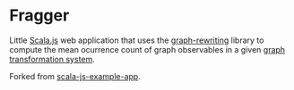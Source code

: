 # Fragger

Little [Scala.js](https://www.scala-js.org/) web application that uses
the [graph-rewriting](https://github.com/rhz/graph-rewriting/) library
to compute the mean ocurrence count of graph observables in a given
[graph transformation system](https://en.wikipedia.org/wiki/Graph_rewriting).

Forked from [scala-js-example-app](https://github.com/sjrd/scala-js-example-app).
